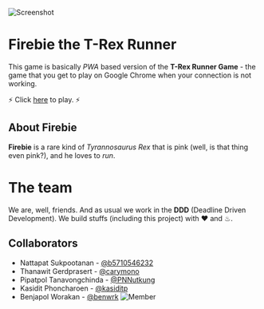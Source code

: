 ![Screenshot](https://i.imgur.com/MXhuZLd.gif)

# Firebie the T-Rex Runner
This game is basically *PWA* based version of the **T-Rex Runner Game** - the game that you get to play on Google Chrome when your connection is not working.

⚡ Click [here](https://sud-mun-pwa-2017.firebaseapp.com) to play. ⚡

## About Firebie
**Firebie** is a rare kind of *Tyrannosaurus Rex* that is pink (well, is that thing even pink?), and he loves to *run*.

# The team
We are, well, friends. And as usual we work in the **DDD** (Deadline Driven Development). We build stuffs (including this project) with ❤ and ♨.

## Collaborators
* Nattapat Sukpootanan - [@b5710546232](https://github.com/b5710546232)
* Thanawit Gerdprasert - [@carymono](https://github.com/carymono)
* Pipatpol Tanavongchinda - [@PNNutkung](https://github.com/PNNutkung)
* Kasidit Phoncharoen - [@kasiditp](https://github.com/kasiditp)
* Benjapol Worakan - [@benwrk](https://github.com/benwrk)
![Member](https://github.com/b5710546232/sud-mun-pwa-2017/blob/safe/members/member.png?raw=true)
